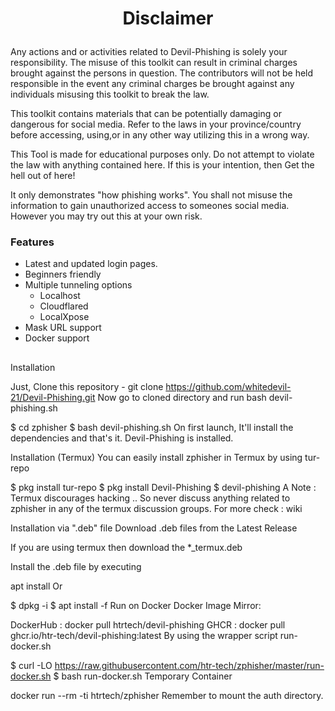 <h1><p align="center">Disclaimer</p></h1>

Any actions and or activities related to Devil-Phishing is solely your responsibility. The misuse of this toolkit can result in criminal charges brought against the persons in question. The contributors will not be held responsible in the event any criminal charges be brought against any individuals misusing this toolkit to break the law.

This toolkit contains materials that can be potentially damaging or dangerous for social media. Refer to the laws in your province/country before accessing, using,or in any other way utilizing this in a wrong way.

This Tool is made for educational purposes only. Do not attempt to violate the law with anything contained here. If this is your intention, then Get the hell out of here!

It only demonstrates "how phishing works". You shall not misuse the information to gain unauthorized access to someones social media. However you may try out this at your own risk.

### Features

- Latest and updated login pages.
- Beginners friendly
- Multiple tunneling options
  - Localhost
  - Cloudflared
  - LocalXpose
- Mask URL support 
- Docker support

##

Installation

Just, Clone this repository -
git clone https://github.com/whitedevil-21/Devil-Phishing.git
Now go to cloned directory and run bash devil-phishing.sh 

$ cd zphisher
$ bash devil-phishing.sh
On first launch, It'll install the dependencies and that's it. Devil-Phishing is installed.

Installation (Termux)
You can easily install zphisher in Termux by using tur-repo

$ pkg install tur-repo
$ pkg install Devil-Phishing
$ devil-phishing
A Note :
Termux discourages hacking .. So never discuss anything related to zphisher in any of the termux discussion groups. For more check : wiki



Installation via ".deb" file
Download .deb files from the Latest Release

If you are using termux then download the *_termux.deb

Install the .deb file by executing

apt install <your path to deb file>
Or

$ dpkg -i <your path to deb file>
$ apt install -f
Run on Docker
Docker Image Mirror:

DockerHub :
docker pull htrtech/devil-phishing
GHCR :
docker pull ghcr.io/htr-tech/devil-phishing:latest
By using the wrapper script run-docker.sh

$ curl -LO https://raw.githubusercontent.com/htr-tech/zphisher/master/run-docker.sh
$ bash run-docker.sh
Temporary Container

docker run --rm -ti htrtech/zphisher
Remember to mount the auth directory.
